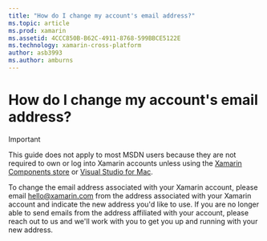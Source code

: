 ```yaml
---
title: "How do I change my account's email address?"
ms.topic: article
ms.prod: xamarin
ms.assetid: 4CCC850B-B62C-4911-8768-599BBCE5122E
ms.technology: xamarin-cross-platform
author: asb3993
ms.author: amburns
---
```


# How do I change my account's email address?

> [!IMPORTANT]
> This guide does not apply to most MSDN users because they are not required to own or log into Xamarin accounts unless using the [Xamarin Components store](https://components.xamarin.com/) or [Visual Studio for Mac](~/cross-platform/get-started/requirements.md).


To change the email address associated with your Xamarin account, please email [hello@xamarin.com](mailto:hello@xamarin.com) from the address associated with your Xamarin account and indicate the new address you'd like to use. If you are no longer able to send emails from the address affiliated with your account, please reach out to us and we'll work with you to get you up and running with your new address.
